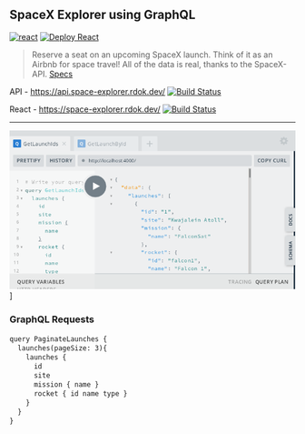 ## SpaceX Explorer using GraphQL
[![react](https://img.shields.io/badge/Web-Stage-blue?style=flat-square&logo=react)](https://rdok.github.io/space-explorer/)
[![Deploy React](https://github.com/rdok/space-explorer/workflows/Deploy%20React/badge.svg)](https://github.com/rdok/space-explorer/actions?query=workflow%3A%22Deploy+React%22)


> Reserve a seat on an upcoming SpaceX launch. Think of it as an Airbnb for space travel! All of the data is real, thanks to the SpaceX-API. [Specs](https://www.apollographql.com/docs/tutorial/introduction/)

API - https://api.space-explorer.rdok.dev/ [![Build Status](https://jenkins.rdok.dev/buildStatus/icon?job=space-explorer%2FAPI)](https://jenkins.rdok.dev/view/Training/job/space-explorer/job/API/) 

React - https://space-explorer.rdok.dev/ [![Build Status](https://jenkins.rdok.dev/buildStatus/icon?job=space-explorer%2Freact)](https://jenkins.rdok.dev/job/space-explorer/job/react/)

***

[![graphql-playground](https://raw.githubusercontent.com/rdok/space-explorer/master/graphql-playground.png)](https://api.space-explorer.rdok.dev/)]


### GraphQL Requests

```
query PaginateLaunches {
  launches(pageSize: 3){
    launches {
      id
      site
      mission { name } 
      rocket { id name type }
    }
  }
}
```
